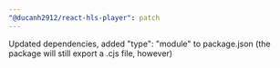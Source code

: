 ```yaml
---
"@ducanh2912/react-hls-player": patch
---
```


Updated dependencies, added "type": "module" to package.json (the package will still export a .cjs file, however)
